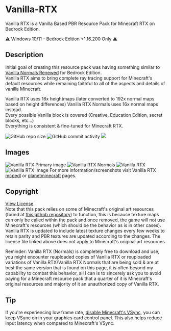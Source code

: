 # Vanilla-RTX

Vanilla RTX is a Vanilla Based PBR Resource Pack for Minecraft RTX on Bedrock Edition.

⚠️ Windows 10/11 - Bedrock Edition +1.16.200 Only ⚠️

## Description

Initial goal of creating this resource pack was having something similar to [Vanilla Normals Renewed](https://github.com/Poudingue/Vanilla-Normals-Renewed) for Bedrock Edition.  
Vanilla RTX aims to bring complete ray tracing support for Minecraft's default resources while remaining faithful to all of the aspects and details of vanilla Minecraft.  

Vanilla RTX uses 16x heightmaps (later converted to 192x normal maps based on height differences) Vanilla RTX Normals uses 16x normal maps instead.  
Every possible Vanilla block is covered (Creative, Education Edition, secret blocks, etc...)  
Everything is consistent & fine-tuned for Minecraft RTX.


![GitHub repo size](https://img.shields.io/github/repo-size/CubeIR/Vanilla-RTX) ![GitHub commit activity](https://img.shields.io/github/commit-activity/m/CubeIR/Vanilla-RTX?style=flat) [![](https://dcbadge.vercel.app/api/server/A4wv4wwYud?style=flat)](https://discord.gg/A4wv4wwYud)
## Images
![Vanilla RTX Primary image](https://user-images.githubusercontent.com/75272685/222482856-1b4e6812-84c0-4e70-aa48-8f7cfa930f1e.png)
![Vanilla RTX Normals](https://user-images.githubusercontent.com/75272685/140548027-33e4783f-cbb5-4ec0-9e66-a7abd547ee6f.png)
![Vanilla RTX](https://user-images.githubusercontent.com/75272685/140548212-d68f6692-540a-47cc-87a4-1455dc8decc4.png)
![Vanilla RTX image](https://user-images.githubusercontent.com/75272685/222483572-42c3f0bf-9baf-4e2f-a751-bddedad80ab2.png)
For more information/screenshots visit Vanilla RTX [mcpedl](https://mcpedl.com/truly-vanilla-rtx/) or [planetminecraft](https://www.planetminecraft.com/texture-pack/vanilla-rtx-normals/) pages.

## Copyright
[View License](https://github.com/CubeIR/Vanilla-RTX/blob/master/LICENSE.txt)  
Note that this pack relies on some of Minecraft's original art resources (found at [this github repository](https://github.com/Mojang/bedrock-samples/releases)) to function, this is because texture maps can only be called within the pack and once removed, the game will not use Minecraft's resources (which should be the behavior as is in other cases). Vanilla RTX is updated to include latest texture changes every few weeks to retain parity and PBR textures are updated according to the changes.
The license file linked above does not apply to Minecraft's original art resources.

Reminder: Vanilla RTX (Normals) is completely free to download and use, you might encounter reuploaded copies of Vanilla RTX or reuploaded variations of Vanilla RTX/Vanilla RTX Normals that are being sold & are at best the same version that is found on this page, it is often beyond my capability to combat this behavior, all I can is to sincerely ask you to avoid paying for a Minecraft resource pack that a quarter of it is Minecraft's original resources and majority of it an unauthorized copy of Vanilla RTX.

## Tip
If you're experiencing low frame rate, [disable Minecraft's VSync](https://youtu.be/E-gANUpoMus?t=12), you can keep VSync on in your graphics card control panel. This also helps reduce input latency when compared to Minecraft's VSync.
